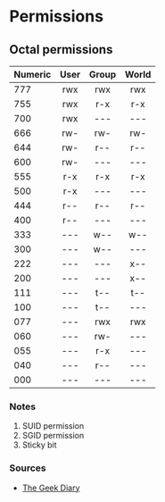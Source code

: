 # Permissions

## Octal permissions

| Numeric | User  | Group | World |
| :------ | :---: | :---: | :---: |
| 777     |  rwx  |  rwx  |  rwx  |
| 755     |  rwx  |  r-x  |  r-x  |
| 700     |  rwx  |  ---  |  ---  |
| 666     |  rw-  |  rw-  |  rw-  |
| 644     |  rw-  |  r--  |  r--  |
| 600     |  rw-  |  ---  |  ---  |
| 555     |  r-x  |  r-x  |  r-x  |
| 500     |  r-x  |  ---  |  ---  |
| 444     |  r--  |  r--  |  r--  |
| 400     |  r--  |  ---  |  ---  |
| 333     |  ---  |  w--  |  w--  |
| 300     |  ---  |  w--  |  ---  |
| 222     |  ---  |  ---  |  x--  |
| 200     |  ---  |  ---  |  x--  |
| 111     |  ---  |  t--  |  t--  |
| 100     |  ---  |  t--  |  ---  |
| 077     |  ---  |  rwx  |  rwx  |
| 060     |  ---  |  rw-  |  ---  |
| 055     |  ---  |  r-x  |  ---  |
| 040     |  ---  |  r--  |  ---  |
| 000     |  ---  |  ---  |  ---  |

### Notes

1. SUID permission
2. SGID permission
3. Sticky bit

### Sources

- [The Geek Diary](https://www.thegeekdiary.com/what-is-suid-sgid-and-sticky-bit/)
